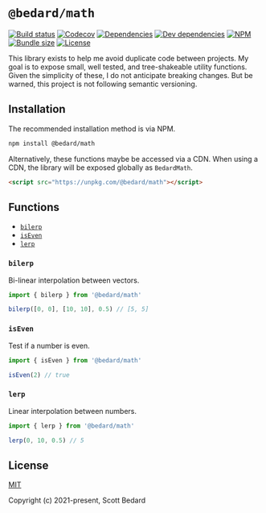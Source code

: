# `@bedard/math`

[![Build status](https://img.shields.io/github/workflow/status/scottbedard/math/Test)](https://github.com/scottbedard/math/actions)
[![Codecov](https://img.shields.io/codecov/c/github/scottbedard/math)](https://codecov.io/gh/scottbedard/math)
[![Dependencies](https://img.shields.io/david/scottbedard/math)](https://david-dm.org/scottbedard/math)
[![Dev dependencies](https://img.shields.io/david/dev/scottbedard/math)](https://david-dm.org/scottbedard/math?type=dev)
[![NPM](https://img.shields.io/npm/v/@bedard/math)](https://www.npmjs.com/package/@bedard/math)
[![Bundle size](https://img.shields.io/bundlephobia/minzip/@bedard/math?label=gzipped)](https://bundlephobia.com/result?p=@bedard/math)
[![License](https://img.shields.io/github/license/scottbedard/math?color=blue)](https://github.com/scottbedard/math/blob/main/LICENSE)

This library exists to help me avoid duplicate code between projects. My goal is to expose small, well tested, and tree-shakeable utility functions. Given the simplicity of these, I do not anticipate breaking changes. But be warned, this project is not following semantic versioning.

## Installation

The recommended installation method is via NPM.

```bash
npm install @bedard/math
```

Alternatively, these functions maybe be accessed via a CDN. When using a CDN, the library will be exposed globally as `BedardMath`.

```html
<script src="https://unpkg.com/@bedard/math"></script>
```

## Functions

- [`bilerp`](#bilerp)
- [`isEven`](#isEven)
- [`lerp`](#lerp)

### `bilerp`

Bi-linear interpolation between vectors.

```js
import { bilerp } from '@bedard/math'

bilerp([0, 0], [10, 10], 0.5) // [5, 5]
```

### `isEven`

Test if a number is even.

```js
import { isEven } from '@bedard/math'

isEven(2) // true
```

### `lerp`

Linear interpolation between numbers.

```js
import { lerp } from '@bedard/math'

lerp(0, 10, 0.5) // 5
```

## License

[MIT](https://github.com/scottbedard/math/blob/main/LICENSE)

Copyright (c) 2021-present, Scott Bedard
